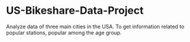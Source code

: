 # US-Bikeshare-Data-Project
Analyze data of three main cities in the USA. To get information related to popular stations, popular among the age group.

